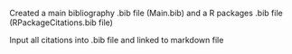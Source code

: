 Created a main bibliography .bib file (Main.bib) and a R packages .bib file (RPackageCitations.bib file) 

Input all citations into .bib file and linked to markdown file

